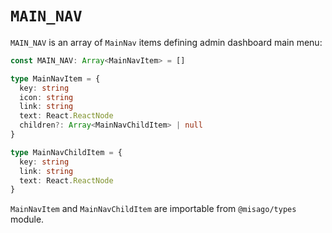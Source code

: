 # `MAIN_NAV`

`MAIN_NAV` is an array of `MainNav` items defining admin dashboard main menu:

```typescript
const MAIN_NAV: Array<MainNavItem> = []

type MainNavItem = {
  key: string
  icon: string
  link: string
  text: React.ReactNode
  children?: Array<MainNavChildItem> | null
}

type MainNavChildItem = {
  key: string
  link: string
  text: React.ReactNode
}
```

`MainNavItem` and `MainNavChildItem` are importable from `@misago/types` module.

